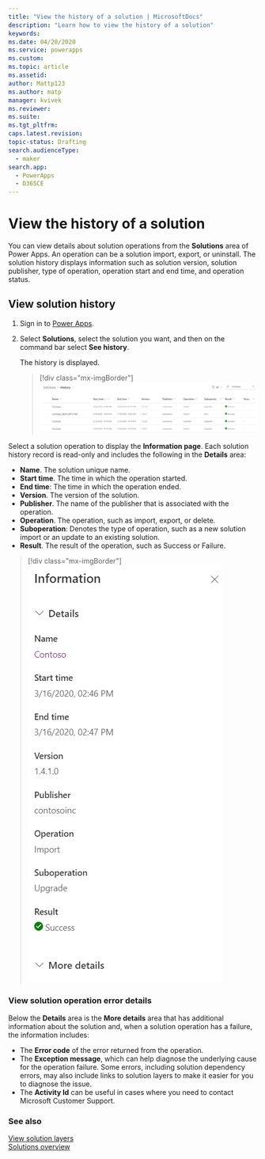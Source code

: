 ```yaml
---
title: "View the history of a solution | MicrosoftDocs"
description: "Learn how to view the history of a solution"
keywords: 
ms.date: 04/20/2020
ms.service: powerapps
ms.custom: 
ms.topic: article
ms.assetid: 
author: Mattp123
ms.author: matp
manager: kvivek
ms.reviewer: 
ms.suite: 
ms.tgt_pltfrm: 
caps.latest.revision: 
topic-status: Drafting
search.audienceType: 
  - maker
search.app: 
  - PowerApps
  - D365CE
---
```


# View the history of a solution
You can view details about solution operations from the **Solutions** area of Power Apps. An operation can be a solution import, export, or uninstall. The solution history displays information such as solution version, solution publisher, type of operation, operation start and end time, and operation status.

## View solution history
1.	Sign in to [Power Apps](https://make.powerapps.com/?utm_source=padocs&utm_medium=linkinadoc&utm_campaign=referralsfromdoc).
2.	Select **Solutions**, select the solution you want, and then on the command bar select **See history**. 

    The history is displayed. 

    > [!div class="mx-imgBorder"] 
    > ![](media/solution-history.png "Solution history")

Select a solution operation to display the **Information page**. Each solution history record is read-only and includes the following in the **Details** area:
-	**Name**. The solution unique name. 
-	**Start time**. The time in which the operation started.
-	**End time**: The time in which the operation ended.
-	**Version**. The version of the solution.
-	**Publisher**. The name of the publisher that is associated with the operation. 
-	**Operation**. The operation, such as import, export, or delete. 
-	**Suboperation**: Denotes the type of operation, such as a new solution import or an update to an existing solution.
-	**Result**. The result of the operation, such as Success or Failure.

 > [!div class="mx-imgBorder"] 
 > ![](media/solution-history-details.png "Solution history details")

### View solution operation error details 
Below the **Details** area is the **More details** area that has additional information about the solution and, when a solution operation has a failure, the information includes: 
- The **Error code** of the error returned from the operation. 
- The **Exception message**, which can help diagnose the underlying cause for the operation failure. Some errors, including solution dependency errors, may also include links to solution layers to make it easier for you to diagnose the issue. 
- The **Activity Id** can be useful in cases where you need to contact Microsoft Customer Support.

### See also
[View solution layers](solution-layers.md)  <br />
[Solutions overview](solutions-overview.md) 


